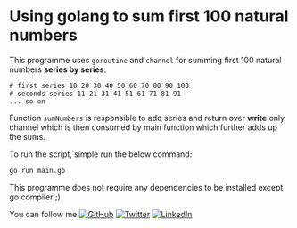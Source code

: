 # Using golang to sum first 100 natural numbers

This programme uses `goroutine` and `channel` for summing first 100 natural numbers **series by series**.

```
# first series 10 20 30 40 50 60 70 80 90 100
# seconds series 11 21 31 41 51 61 71 81 91
... so on
```

Function `sumNumbers` is responsible to add series and return over **write** only channel which is then consumed by main function which further adds up the sums.

To run the script, simple run the below command:

```sh
go run main.go
```

This programme does not require any dependencies to be installed except go compiler ;)

You can follow
me [![GitHub](https://img.shields.io/badge/github-%23121011.svg?style=for-the-badge&logo=github&logoColor=white)](https://github.com/satyamsoni2211/) [![Twitter](https://img.shields.io/twitter/url/https/twitter.com/cloudposse.svg?style=social&label=Follow%20%40satyam_soni1306)](https://twitter.com/satyam_soni1306) [![LinkedIn](https://img.shields.io/badge/linkedin-%230077B5.svg?style=for-the-badge&logo=linkedin&logoColor=white)](https://www.linkedin.com/in/satyam-soni-ba648192/)